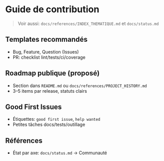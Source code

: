 # Guide de contribution

> Voir aussi: `docs/references/INDEX_THEMATIQUE.md` et `docs/status.md`

## Templates recommandés
- Bug, Feature, Question (Issues)
- PR: checklist lint/tests/ci/coverage

## Roadmap publique (proposé)
- Section dans `README.md` ou `docs/references/PROJECT_HISTORY.md`
- 3–5 items par release, statuts clairs

## Good First Issues
- Étiquettes: `good first issue`, `help wanted`
- Petites tâches docs/tests/outillage

## Références
- État par axe: `docs/status.md` → Communauté
